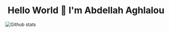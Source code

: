 <h1 align="center">Hello World 👋 I'm Abdellah Aghlalou</h1>

![Github stats](https://github-readme-stats.vercel.app/api?username=abdellahaghlalou&theme=highcontrast&show_icons=true&count_private=true)
<!--
**abdellahaghlalou/abdellahaghlalou** is a ✨ _special_ ✨ repository because its `README.md` (this file) appears on your GitHub profile.

Here are some ideas to get you started:

- 🔭 I’m currently working on ...
- 🌱 I’m currently learning ...
- 👯 I’m looking to collaborate on ...
- 🤔 I’m looking for help with ...
- 💬 Ask me about ...
- 📫 How to reach me: ...
- 😄 Pronouns: ...
- ⚡ Fun fact: ...
-->
